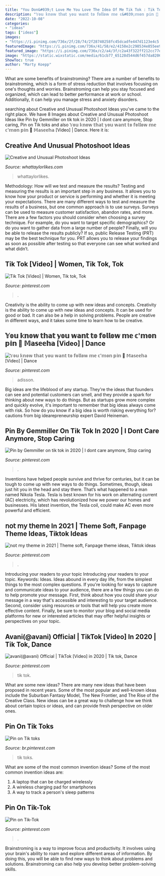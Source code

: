 ```yaml
---
title: "You Don&#039;t Love Me You Love The Idea Of Me Tik Tok : Tik Tok"
description: "𝕐𝕠𝕦 𝕜𝕟𝕠𝕨 𝕥𝕙𝕒𝕥 𝕪𝕠𝕦 𝕨𝕒𝕟𝕥 𝕥𝕠 𝕗𝕠𝕝𝕝𝕠𝕨 𝕞𝕖 𝕔&#039;𝕞𝕠𝕟 𝕡𝕚𝕟 📌 𝕄𝕒𝕤𝕖𝕖𝕙𝕒 [video]"
date: "2022-10-08"
categories:
- "ideas"
tags: ["ideas"]
images:
- "https://i.pinimg.com/736x/2f/28/74/2f28740258fc45dcadfe447d1123e4c5.jpg"
featuredImage: "https://i.pinimg.com/736x/41/58/e2/4158e2c298534e855ee99c75e0f12b0a.jpg"
featured_image: "https://i.pinimg.com/736x/c2/a4/3f/c2a43f322ff212cc77eaee194a0d580d.jpg"
image: "https://static.wixstatic.com/media/61cb77_65128d544d6f457da820672b18c8d29e~mv2.jpg/v1/fit/w_1000%2Ch_1000%2Cal_c%2Cq_80/file.jpg"
ShowToc: true
author: "Marty Koepp"
---
```



What are some benefits of brainstroming?
There are a number of benefits to brainstroming, which is a form of stress reduction that involves focusing on one's thoughts and worries. Brainstroming can help you stay focused and organized, which can lead to better performance at work or school. Additionally, it can help you manage stress and anxiety disorders.

	

		
searching about Creative and Unusual Photoshoot Ideas you've came to the right place. We have 8 Images about Creative and Unusual Photoshoot Ideas like Pin by Gemmiller on tik tok in 2020 | I dont care anymore, Stop caring, Pin on Tik toks and also 𝕐𝕠𝕦 𝕜𝕟𝕠𝕨 𝕥𝕙𝕒𝕥 𝕪𝕠𝕦 𝕨𝕒𝕟𝕥 𝕥𝕠 𝕗𝕠𝕝𝕝𝕠𝕨 𝕞𝕖 𝕔&#039;𝕞𝕠𝕟 𝕡𝕚𝕟 📌 𝕄𝕒𝕤𝕖𝕖𝕙𝕒 [Video] | Dance. Here it is:
		
    
## Creative And Unusual Photoshoot Ideas

<img loading=lazy src="https://static.wixstatic.com/media/61cb77_65128d544d6f457da820672b18c8d29e~mv2.jpg/v1/fit/w_1000%2Ch_1000%2Cal_c%2Cq_80/file.jpg" onerror="this.onerror=null;this.src='https://tse1.mm.bing.net/th?id=OIP.KXld7ZDLH88HC08zdksFigHaLH&amp;pid=15.1';" alt="Creative and Unusual Photoshoot Ideas">

_Source: whattaylorlikes.com_

>whattaylorlikes. 

	

Methodology: How will we test and measure the results?
Testing and measuring the results is an important step in any business. It allows you to know how your product or service is performing and whether it is meeting your expectations. There are many different ways to test and measure the results of a business, but one common approach is to use surveys. Surveys can be used to measure customer satisfaction, abandon rates, and more.
There are a few factors you should consider when choosing a survey technique. For example, do you want to target specific demographics? Or do you want to gather data from a large number of people? Finally, will you be able to release the results publicly? If so, public Release Testing (PRT) may be the best technique for you. PRT allows you to release your findings as soon as possible after testing so that everyone can see what worked and what didn’t.

    
## Tik Tok [Video] | Women, Tik Tok, Tok

<img loading=lazy src="https://i.pinimg.com/736x/2f/28/74/2f28740258fc45dcadfe447d1123e4c5.jpg" onerror="this.onerror=null;this.src='https://tse4.mm.bing.net/th?id=OIP.qrwwS7EMWoED3VzOv5o1oAAAAA&amp;pid=15.1';" alt="Tik Tok [Video] | Women, Tik tok, Tok">

_Source: pinterest.com_

>. 

	

Creativity is the ability to come up with new ideas and concepts.
Creativity is the ability to come up with new ideas and concepts. It can be used for good or bad. It can also be a help in solving problems. People are creative in different ways, and it takes some time to learn how to be creative.

    
## 𝕐𝕠𝕦 𝕜𝕟𝕠𝕨 𝕥𝕙𝕒𝕥 𝕪𝕠𝕦 𝕨𝕒𝕟𝕥 𝕥𝕠 𝕗𝕠𝕝𝕝𝕠𝕨 𝕞𝕖 𝕔&#039;𝕞𝕠𝕟 𝕡𝕚𝕟 📌 𝕄𝕒𝕤𝕖𝕖𝕙𝕒 [Video] | Dance

<img loading=lazy src="https://i.pinimg.com/736x/7a/9e/1b/7a9e1b3aa231599ac50202d79115202b.jpg" onerror="this.onerror=null;this.src='https://tse4.mm.bing.net/th?id=OIP.WThC6bYirwcOdNamkXfOZgAAAA&amp;pid=15.1';" alt="𝕐𝕠𝕦 𝕜𝕟𝕠𝕨 𝕥𝕙𝕒𝕥 𝕪𝕠𝕦 𝕨𝕒𝕟𝕥 𝕥𝕠 𝕗𝕠𝕝𝕝𝕠𝕨 𝕞𝕖 𝕔&#039;𝕞𝕠𝕟 𝕡𝕚𝕟 📌 𝕄𝕒𝕤𝕖𝕖𝕙𝕒 [Video] | Dance">

_Source: pinterest.com_

>adisson. 

	

Big ideas are the lifeblood of any startup. They're the ideas that founders can see and potential customers can smell, and they provide a spark for thinking about new ways to do things. But as startups grow more complex and quickly evolve, it's important to remember that big ideas always come with risk. So how do you know if a big idea is worth risking everything for? cautions from big idearepreneurship expert David Heineman.

    
## Pin By Gemmiller On Tik Tok In 2020 | I Dont Care Anymore, Stop Caring

<img loading=lazy src="https://i.pinimg.com/736x/c2/a4/3f/c2a43f322ff212cc77eaee194a0d580d.jpg" onerror="this.onerror=null;this.src='https://tse2.mm.bing.net/th?id=OIP.P_R4wpNct2G6KvB_3WjC8AHaNK&amp;pid=15.1';" alt="Pin by Gemmiller on tik tok in 2020 | I dont care anymore, Stop caring">

_Source: pinterest.com_

>. 

	

Inventions have helped people survive and thrive for centuries, but it can be tough to come up with new ways to do things. Sometimes, though, ideas just hit you in the head and stay there. That’s what happened to a man named Nikola Tesla. Tesla is best known for his work on alternating current (AC) electricity, which has revolutionized how we power our homes and businesses. His latest invention, the Tesla coil, could make AC even more powerful and efficient.

    
## 𝗇𝗈𝗍 𝗆𝗒 𝗍𝗁𝖾𝗆𝖾 In 2021 | Theme Soft, Fanpage Theme Ideas, Tiktok Ideas

<img loading=lazy src="https://i.pinimg.com/originals/94/d2/16/94d21603603c5e5e716c145a97d8b44a.jpg" onerror="this.onerror=null;this.src='https://tse3.mm.bing.net/th?id=OIP.X5dBV-AVrw_qa9udmjnemAHaNL&amp;pid=15.1';" alt="𝗇𝗈𝗍 𝗆𝗒 𝗍𝗁𝖾𝗆𝖾 in 2021 | Theme soft, Fanpage theme ideas, Tiktok ideas">

_Source: pinterest.com_

>. 

	

Introducing your readers to your topic
Introducing your readers to your topic. Keywords: Ideas. Ideas abound in every day life, from the simplest things to the most complex questions. If you're looking for ways to capture and communicate ideas to your audience, there are a few things you can do to help promote your message. First, think about how you could share your message in a way that's accessible and interesting to your target audience. Second, consider using resources or tools that will help you create more effective content. Finally, be sure to monitor your blog and social media platforms for new or interested articles that may offer helpful insights or perspectives on your topic.

    
## Avani(@avani) Official | TikTok [Video] In 2020 | Tik Tok, Dance

<img loading=lazy src="https://i.pinimg.com/736x/41/58/e2/4158e2c298534e855ee99c75e0f12b0a.jpg" onerror="this.onerror=null;this.src='https://tse4.mm.bing.net/th?id=OIP.bx4yTUd2AcgJYJ4xZDC4cwHaNS&amp;pid=15.1';" alt="avani(@avani) Official | TikTok [Video] in 2020 | Tik tok, Dance">

_Source: pinterest.com_

>tik tok. 

	

What are some new ideas?
There are many new ideas that have been proposed in recent years. Some of the most popular and well-known ideas include the Suburban Fantasy Model, The New Frontier, and The Rise of the Creative Class. New ideas can be a great way to challenge how we think about certain topics or ideas, and can provide fresh perspective on older ones.

    
## Pin On Tik Toks

<img loading=lazy src="https://i.pinimg.com/736x/05/89/04/0589048f45d84cff03082039e7c746df.jpg" onerror="this.onerror=null;this.src='https://tse3.mm.bing.net/th?id=OIP.fevJ44urePOEfgSUmqWmwgHaNK&amp;pid=15.1';" alt="Pin on Tik toks">

_Source: br.pinterest.com_

>tik toks. 

	

What are some of the most common invention ideas?
Some of the most common invention ideas are: 
1. A laptop that can be charged wirelessly
2. A wireless charging pad for smartphones
3. A way to track a person's sleep patterns

    
## Pin On Tik-Tok

<img loading=lazy src="https://i.pinimg.com/736x/f2/ac/ea/f2aceacc9f0625a520d57c5551a0975f.jpg" onerror="this.onerror=null;this.src='https://tse2.mm.bing.net/th?id=OIP.h76ap0-Xm1RXyEVRmQjZ_gHaNK&amp;pid=15.1';" alt="Pin on Tik-Tok">

_Source: pinterest.com_

>. 

	

Brainstroming is a way to improve focus and productivity. It involves using your brain's ability to roam and explore different areas of information. By doing this, you will be able to find new ways to think about problems and solutions. Brainstroming can also help you develop better problem-solving skills.

